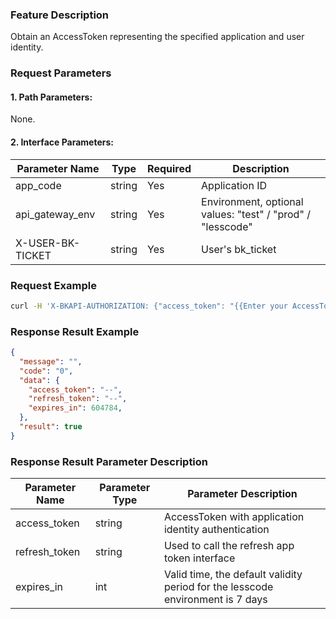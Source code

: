 ### Feature Description
Obtain an AccessToken representing the specified application and user identity.

### Request Parameters

#### 1. Path Parameters:
None.

#### 2. Interface Parameters:

| Parameter Name | Type | Required | Description |
| -------------- | ---- | -------- | ----------- |
| app_code | string | Yes | Application ID |
| api_gateway_env | string | Yes | Environment, optional values: "test" / "prod" / "lesscode" |
| X-USER-BK-TICKET | string | Yes | User's bk_ticket |

### Request Example

```bash
curl -H 'X-BKAPI-AUTHORIZATION: {"access_token": "{{Enter your AccessToken}}"}' -H 'X-USER-BK-TICKET: {{Your bk_ticket }}' http://bkapi.example.com/api/bkpaas3/prod/bkapps/applications/{{Enter your AppCode}}/oauth/token/{{api_gateway_env}}/ -H "COOKIE: bk_uid={{Your RTX}}&bk_ticket={{Your bk_ticket}}"
```

### Response Result Example

```json
{
  "message": "",
  "code": "0",
  "data": {
    "access_token": "--",
    "refresh_token": "--",
    "expires_in": 604784,
  },
  "result": true
}
```

### Response Result Parameter Description

| Parameter Name | Parameter Type | Parameter Description |
| -------------- | -------------- | --------------------- |
| access_token | string | AccessToken with application identity authentication |
| refresh_token | string | Used to call the refresh app token interface |
| expires_in | int | Valid time, the default validity period for the lesscode environment is 7 days |